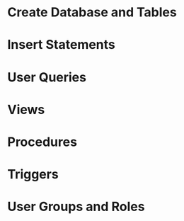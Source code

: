 # Create Database and Tables

# Insert Statements

# User Queries

# Views

# Procedures
 
# Triggers

# User Groups and Roles
